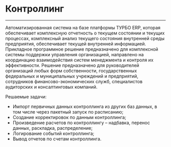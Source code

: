 ﻿# Контроллинг
_______________

Автоматизированная система на базе платформы ТУРБО ERP, которая обеспечивает комплексную отчетность о текущем состоянии и текущих процессах, комплексный анализ текущего состояния внутренней среды предприятия,
обеспечивает текущей внутренней информацией. Прикладное программное решение предназначено для комплексной системы поддержки управления организацией, направлено на координацию взаимодействия систем менеджмента и контроля их эффективности.
Решение предназначено для руководителей организаций любых форм собственности, государственных федеральных и муниципальных учреждений и предприятий, сотрудников финансово-экономических служб, специалистов аудиторских и консалтинговых компаний.

Решаемые задачи:
* Импорт первичных данных контроллинга из других баз данных, в том числе через пакетный запуск по расписанию;
* Создание корректировок по данным контроллинга;
* Произведение расчетов по контроллингу – надбавка, перенос данных, раскладка, распределение;
* Логирование событий контроллинга;
* Вывод отчетов по счетам контроллинга.

